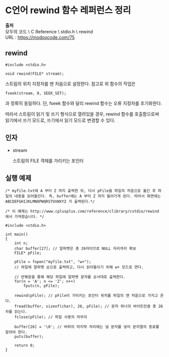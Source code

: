 # C언어 rewind 함수 레퍼런스 정리
  
**출처**  
모두의 코드 \ C Reference \ stdio.h \ rewind  
URL : https://modoocode.com/75  
  
## rewind
  
    #include <stdio.h>

    void rewind(FILE* stream);
  
스트림의 위치 지정자를 맨 처음으로 설정한다. 참고로 위 함수의 작업은  
  
    fseek(stream, 0, SEEK_SET);
  
과 정확히 동일하다. 단, fseek 함수와 달리 rewind 함수는 오류 지정자를 초기화한다.  
  
따라서 스트림이 읽기 및 쓰기 형식으로 열려있을 경우, rewind 함수를 호출함으로써 읽기에서 쓰기 모드로, 쓰기에서 읽기 모드로 변경할 수 있다.  
  
## 인자
  
- stream
  
    스트림의 FILE 객체를 가리키는 포인터
  
## 실행 예제
  
    /* myfile.txt에 A 부터 Z 까지 출력한 뒤, 다시 pFile을 파일의 처음으로 옮긴 후 파일의 내용을 읽어들인다. 즉, buffer에는 A 부터 Z 까지 들어가게 된다. 따라서 화면에는 ABCDEFGHIJKLMNOPWQRSTUVWXYZ 가 출력된다.*/

    /* 이 예제는 http://www.cplusplus.com/reference/clibrary/cstdio/rewind 에서 가져왔습니다. */

    #include <stdio.h>

    int main()
    {
        int n;
        char buffer[27]; // 알파벳은 총 26자이므로 NULL 자리까지 확보
        FILE* pFile;

        pFile = fopen("myfile.txt", "w+");
        // 파일에 알파벳 순으로 출력하고, 다시 읽어들이기 위해 w+ 모드로 연다.

        // 반복문을 통해 해당 파일에 알파벳 문자를 순서대로 출력한다.
        for(n = 'A'; n <= 'Z'; n++)
            fputc(n, pFile);
        
        rewind(pFile); // pFile이 가리키는 포인터 위치를 파일의 맨 처음으로 가지고 온다.
        fread(buffer, sizeof(char), 26, pFile); // 문자 하나의 바이트만큼 총 26자를 읽는다.
        fclose(pFile); // 파일 사용의 마무리

        buffer[26] = '\0'; // 버퍼의 마지막 자리에는 널 문자를 넣어 문자열의 종료를 알려야 한다.
        puts(buffer);

        return 0;
    }